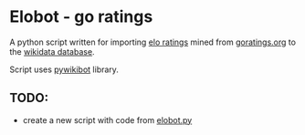 # Elobot - go ratings
A python script written for importing [elo ratings](https://en.wikipedia.org/wiki/Elo_rating_system) mined from [goratings.org](http://www.goratings.org/ratings.json) to the [wikidata database](https://www.wikidata.org/wiki/Wikidata:Main_Page).

Script uses [pywikibot](https://github.com/wikimedia/pywikibot-core) library.

## TODO:
* create a new script with code from [elobot.py](https://github.com/Wesalius/EloBot/blob/master/elobot.py)